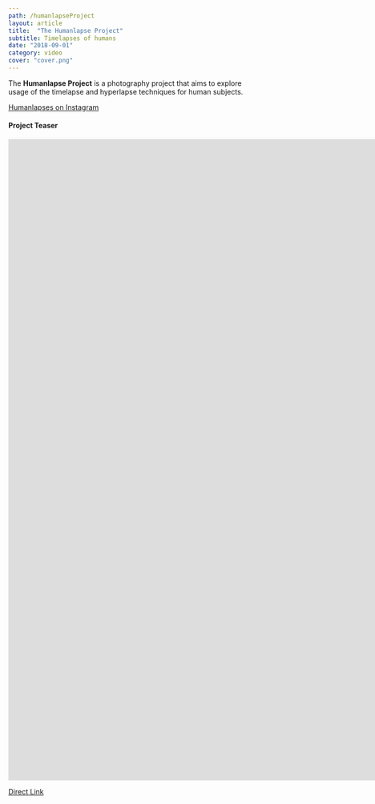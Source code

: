 ```yaml
---
path: /humanlapseProject
layout: article
title:  "The Humanlapse Project"
subtitle: Timelapses of humans
date: "2018-09-01"
category: video
cover: "cover.png"
---
```


The __Humanlapse Project__ is a photography project that aims to explore usage of the timelapse and hyperlapse techniques for human subjects.

<a href="https://instagram.com/maximetouroute/" target="_blank" rel="noreferrer noopener">Humanlapses on Instagram</a>


#### Project Teaser


<iframe src="https://player.vimeo.com/video/292003342" frameborder="0" allowfullscreen width="1920" height="1280"></iframe>

[Direct Link](https://vimeo.com/292003342)
